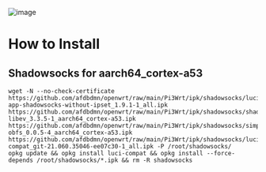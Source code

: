 ![image](https://user-images.githubusercontent.com/56350314/110074097-37940e80-7db3-11eb-8842-6d2278db7e1d.png)
# How to Install
## Shadowsocks for aarch64_cortex-a53
```
wget -N --no-check-certificate https://github.com/afdbdmn/openwrt/raw/main/Pi3Wrt/ipk/shadowsocks/luci-app-shadowsocks-without-ipset_1.9.1-1_all.ipk https://github.com/afdbdmn/openwrt/raw/main/Pi3Wrt/ipk/shadowsocks/shadowsocks-libev_3.3.5-1_aarch64_cortex-a53.ipk https://github.com/afdbdmn/openwrt/raw/main/Pi3Wrt/ipk/shadowsocks/simple-obfs_0.0.5-4_aarch64_cortex-a53.ipk https://github.com/afdbdmn/openwrt/raw/main/Pi3Wrt/ipk/shadowsocks/luci-compat_git-21.060.35046-ee07c30-1_all.ipk -P /root/shadowsocks/
opkg update && opkg install luci-compat && opkg install --force-depends /root/shadowsocks/*.ipk && rm -R shadowsocks

```
